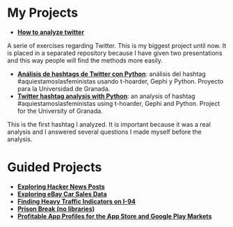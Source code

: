 # My Projects
* **[How to analyze twitter](https://github.com/atenea-medran/como-analizar-twitter)**

A serie of exercises regarding Twitter. This is my biggest project until now. It is placed in a separated repository because I have given two presentations and this way people will find the methods more easily.

* **[Análisis de hashtags de Twitter con Python](My%20Projects/Analisis%20de%20hashtags%20de%20Twitter%20con%20Python.ipynb)**: análisis del hashtag #aquiestamoslasfeministas usando t-hoarder, Gephi y Python. Proyecto para la Universidad de Granada.
* **[Twitter hashtag analysis with Python](My%20Projects/Twitter%20hashtag%20analysis%20with%20Python.ipynb)**: an analysis of hashtag #aquiestamoslasfeministas using t-hoarder, Gephi and Python. Project for the University of Granada.

This is the first hashtag I analyzed. It is important because it was a real analysis and I answered several questions I made myself before the analysis.


 # Guided Projects
* **[Exploring Hacker News Posts](Guided%20Projects/Exploring%20Hacker%20News%20Posts.ipynb)**
* **[Exploring eBay Car Sales Data](Guided%20Projects/Exploring%20eBay%20Car%20Sales%20Data.ipynb)**
* **[Finding Heavy Traffic Indicators on I-94](Guided%20Projects/Finding%20Heavy%20Traffic%20Indicators%20on%20I-94.ipynb)**
* **[Prison Break (no libraries)](Guided%20Projects/Prison%20Break%20(no%20libraries).ipynb)**
* **[Profitable App Profiles for the App Store and Google Play Markets](Guided%20Projects/Profitable%20App%20Profiles%20for%20the%20App%20Store%20and%20Google%20Play%20Markets.ipynb)**
